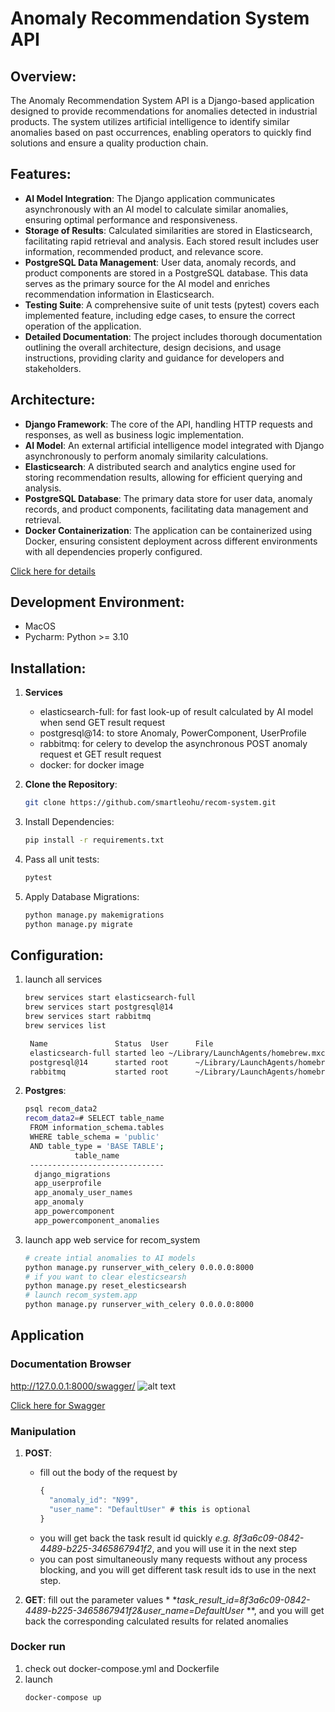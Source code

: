 ﻿# Anomaly Recommendation System API

## Overview:

The Anomaly Recommendation System API is a Django-based application designed to
provide recommendations for anomalies detected in industrial products. The
system utilizes artificial intelligence to identify similar anomalies based on
past occurrences, enabling operators to quickly find solutions and ensure a
quality production chain.

## Features:

- **AI Model Integration**: The Django application communicates asynchronously
  with an AI model to calculate similar anomalies, ensuring optimal performance
  and responsiveness.
- **Storage of Results**: Calculated similarities are stored in Elasticsearch,
  facilitating rapid retrieval and analysis. Each stored result includes user
  information, recommended product, and relevance score.
- **PostgreSQL Data Management**: User data, anomaly records, and product
  components are stored in a PostgreSQL database. This data serves as the
  primary source for the AI model and enriches recommendation information in
  Elasticsearch.
- **Testing Suite**: A comprehensive suite of unit tests (pytest) covers each
  implemented feature, including edge cases, to ensure the correct operation of
  the application.
- **Detailed Documentation**: The project includes thorough documentation
  outlining the overall architecture, design decisions, and usage instructions,
  providing clarity and guidance for developers and stakeholders.

## Architecture:

- **Django Framework**: The core of the API, handling HTTP requests and
  responses, as well as business logic implementation.
- **AI Model**: An external artificial intelligence model integrated with
  Django asynchronously to perform anomaly similarity calculations.
- **Elasticsearch**: A distributed search and analytics engine used for storing
  recommendation results, allowing for efficient querying and analysis.
- **PostgreSQL Database**: The primary data store for user data, anomaly
  records, and product components, facilitating data management and retrieval.
- **Docker Containerization**: The application can be containerized using
  Docker, ensuring consistent deployment across different environments with all
  dependencies properly configured.

[Click here for details](docs/architecture.md)

## Development Environment:

- MacOS
- Pycharm: Python >= 3.10

## Installation:

1. **Services**
    - elasticsearch-full: for fast look-up of result calculated by AI model
      when send GET result request
    - postgresql@14: to store Anomaly, PowerComponent, UserProfile
    - rabbitmq: for celery to develop the asynchronous POST anomaly request et
      GET result request
    - docker: for docker image

2. **Clone the Repository**:
   ```bash
   git clone https://github.com/smartleohu/recom-system.git
3. Install Dependencies:
   ```bash 
   pip install -r requirements.txt
4. Pass all unit tests:
   ```bash 
   pytest
5. Apply Database Migrations:
   ```bash
   python manage.py makemigrations
   python manage.py migrate

## Configuration:

1. launch all services
   ```bash
   brew services start elasticsearch-full
   brew services start postgresql@14
   brew services start rabbitmq 
   brew services list
   
    Name               Status  User      File
    elasticsearch-full started leo ~/Library/LaunchAgents/homebrew.mxcl.elasticsearch-full.plist
    postgresql@14      started root      ~/Library/LaunchAgents/homebrew.mxcl.postgresql@14.plist
    rabbitmq           started root      ~/Library/LaunchAgents/homebrew.mxcl.rabbitmq.plist

2. **Postgres**:
   ```bash
   psql recom_data2
   recom_data2=# SELECT table_name
    FROM information_schema.tables
    WHERE table_schema = 'public'
    AND table_type = 'BASE TABLE';
              table_name          
    ------------------------------
     django_migrations
     app_userprofile
     app_anomaly_user_names
     app_anomaly
     app_powercomponent
     app_powercomponent_anomalies

3. launch app web service for recom_system
   ```bash
   # create intial anomalies to AI models
   python manage.py runserver_with_celery 0.0.0.0:8000
   # if you want to clear elesticsearsh 
   python manage.py reset_elesticsearsh
   # launch recom_system.app 
   python manage.py runserver_with_celery 0.0.0.0:8000

## Application

### Documentation Browser

http://127.0.0.1:8000/swagger/
![alt text](docs/RecommandationSystem.png)

[Click here for Swagger](docs/RecommandationSystem.pdf)

### Manipulation

1. **POST**:
    - fill out the body of the request by
         ```javascript
         {
           "anomaly_id": "N99",
           "user_name": "DefaultUser" # this is optional
         }
    - you will get back the task result id quickly
      _e.g. 8f3a6c09-0842-4489-b225-3465867941f2_,
      and you will use it in the next step
    - you can post simultaneously many requests without any process blocking,
      and you will get different task result ids to use in the next step.

2. **GET**:
   fill out the parameter values
   *
   *_task_result_id=8f3a6c09-0842-4489-b225-3465867941f2&user_name=DefaultUser_
   **,
   and you will get back the corresponding calculated results for related
   anomalies

### Docker run

1. check out docker-compose.yml and Dockerfile
2. launch
    ```bash
   docker-compose up